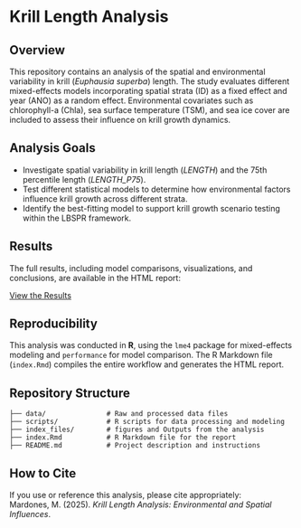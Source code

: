 # **Krill Length Analysis**  

## **Overview**  
This repository contains an analysis of the spatial and environmental variability in krill (*Euphausia superba*) length. The study evaluates different mixed-effects models incorporating spatial strata (ID) as a fixed effect and year (ANO) as a random effect. Environmental covariates such as chlorophyll-a (Chla), sea surface temperature (TSM), and sea ice cover are included to assess their influence on krill growth dynamics.  

## **Analysis Goals**  

- Investigate spatial variability in krill length (*LENGTH*) and the 75th percentile length (*LENGTH_P75*).  
- Test different statistical models to determine how environmental factors influence krill growth across different strata.  
- Identify the best-fitting model to support krill growth scenario testing within the LBSPR framework.  

## **Results**  

The full results, including model comparisons, visualizations, and conclusions, are available in the HTML report:  

[View the Results](https://mauromardones.github.io/Krill_Length_Cor/)

## **Reproducibility**  

This analysis was conducted in **R**, using the `lme4` package for mixed-effects modeling and `performance` for model comparison. The R Markdown file (`index.Rmd`) compiles the entire workflow and generates the HTML report.  

## **Repository Structure**  
```
├── data/               # Raw and processed data files  
├── scripts/            # R scripts for data processing and modeling  
├── index_files/        # figures and Outputs from the analysis  
├── index.Rmd           # R Markdown file for the report  
├── README.md           # Project description and instructions  
```

## **How to Cite**  
If you use or reference this analysis, please cite appropriately:  
Mardones, M. (2025). *Krill Length Analysis: Environmental and Spatial Influences*.  

